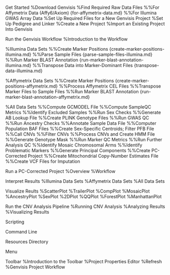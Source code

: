 Get Started
%Download Genvisis
%Find Required Raw Data Files
%%For Affymetrix Data (Affy6/Axiom) {for-affymetrix-data.md}
%%For Illumina GWAS Array Data
%Set Up Required Files for a New Genvisis Project
%Set Up Pedigree and Linker
%Create a New Project
%Import an Existing Project Into Genvisis

Run the Genvisis Workflow
%Introduction to the Workflow

%Illumina Data Sets
%%Create Marker Positions {create-marker-positions-illumina.md}
%%Parse Sample Files {parse-sample-files-illumina.md}
%%Run Marker BLAST Annotation {run-marker-blast-annotation-illumina.md}
%%Transpose Data into Marker-Dominant Files {transpose-data-illumina.md}

%Affymetrix Data Sets
%%Create Marker Positions {create-marker-positions-affymetrix.md}
%%Process Affymetrix CEL Files 
%%Transpose Marker Files to Sample Files
%%Run Marker BLAST Annotation {run-marker-blast-annotation-affymetrix.md}

%All Data Sets
%%Compute GCMODEL File
%%Compute SampleQC Metrics
%%Identify Excluded Samples
%%Run Sex Checks
%%Generate AB Lookup File
%%Create PLINK Genotype Files
%%Run GWAS QC 
%%Run Ancestry Checks
%%Annotate Sample Data File
%%Computer Population BAF Files
%%Create Sex-Specific Centroids; Filter PFB File
%%Call CNVs
%%Filter CNVs
%%Process CNVs and Create HMM File
%%Generate Genotype Mask
%%Run Marker QC Metrics
%%Run Further Analysis QC
%%Identify Mosaic Chromosomal Arms
%%Identify Problematic Markers
%%Generate Principal Components
%%Create PC-Corrected Project
%%Create Mitochondrial Copy-Number Estimates File
%%Create VCF Files for Imputation

Run a PC-Corrected Project
%Overview
%Workflow

Interpret Results
%Illumina Data Sets
%Affymetrix Data Sets
%All Data Sets

Visualize Reults
%ScatterPlot
%TrailerPlot
%CompPlot
%MosaicPlot
%AncestryPlot
%SexPlot
%2DPlot
%QQPlot
%ForestPlot
%ManhattanPlot

Run the CNV Analysis Pipeline
%Running CNV Analysis
%Analyzing Results
%Visualizing Results

Scripting

Command Line

Resources Directory

Menu

Toolbar
%Introduction to the Toolbar
%Project Properties Editor
%Refresh
%Genvisis Project Workflow
